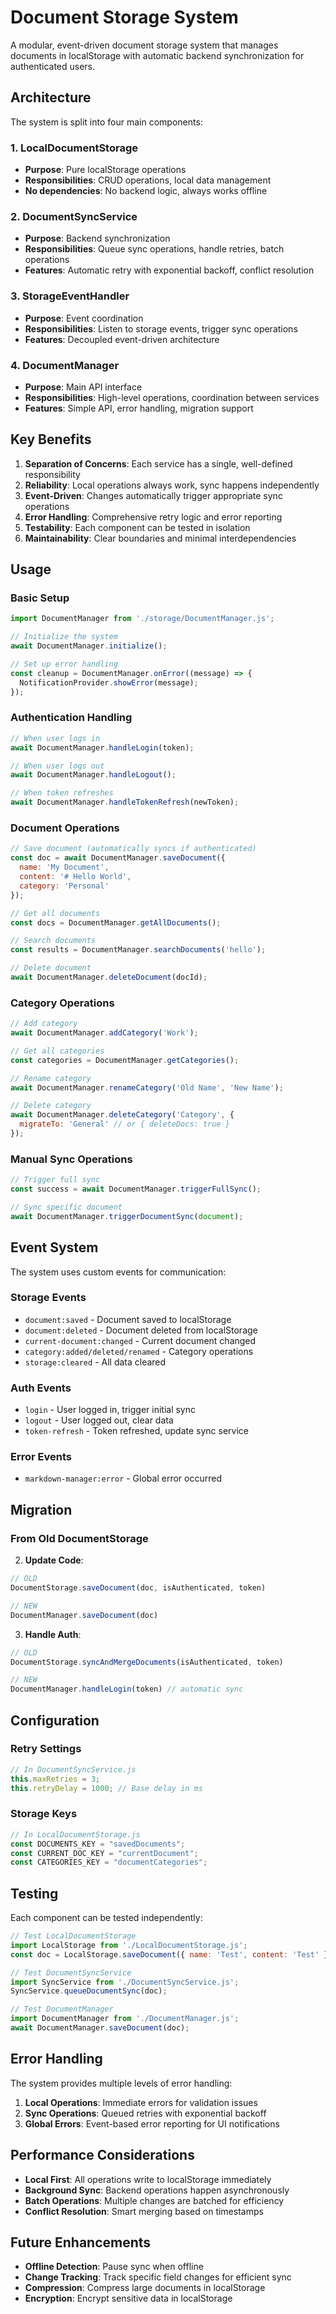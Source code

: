 # Document Storage System

A modular, event-driven document storage system that manages documents in localStorage with automatic backend synchronization for authenticated users.

## Architecture

The system is split into four main components:

### 1. LocalDocumentStorage
- **Purpose**: Pure localStorage operations
- **Responsibilities**: CRUD operations, local data management
- **No dependencies**: No backend logic, always works offline

### 2. DocumentSyncService
- **Purpose**: Backend synchronization
- **Responsibilities**: Queue sync operations, handle retries, batch operations
- **Features**: Automatic retry with exponential backoff, conflict resolution

### 3. StorageEventHandler
- **Purpose**: Event coordination
- **Responsibilities**: Listen to storage events, trigger sync operations
- **Features**: Decoupled event-driven architecture

### 4. DocumentManager
- **Purpose**: Main API interface
- **Responsibilities**: High-level operations, coordination between services
- **Features**: Simple API, error handling, migration support

## Key Benefits

1. **Separation of Concerns**: Each service has a single, well-defined responsibility
2. **Reliability**: Local operations always work, sync happens independently
3. **Event-Driven**: Changes automatically trigger appropriate sync operations
4. **Error Handling**: Comprehensive retry logic and error reporting
5. **Testability**: Each component can be tested in isolation
6. **Maintainability**: Clear boundaries and minimal interdependencies

## Usage

### Basic Setup

```javascript
import DocumentManager from './storage/DocumentManager.js';

// Initialize the system
await DocumentManager.initialize();

// Set up error handling
const cleanup = DocumentManager.onError((message) => {
  NotificationProvider.showError(message);
});
```

### Authentication Handling

```javascript
// When user logs in
await DocumentManager.handleLogin(token);

// When user logs out
await DocumentManager.handleLogout();

// When token refreshes
await DocumentManager.handleTokenRefresh(newToken);
```

### Document Operations

```javascript
// Save document (automatically syncs if authenticated)
const doc = await DocumentManager.saveDocument({
  name: 'My Document',
  content: '# Hello World',
  category: 'Personal'
});

// Get all documents
const docs = DocumentManager.getAllDocuments();

// Search documents
const results = DocumentManager.searchDocuments('hello');

// Delete document
await DocumentManager.deleteDocument(docId);
```

### Category Operations

```javascript
// Add category
await DocumentManager.addCategory('Work');

// Get all categories
const categories = DocumentManager.getCategories();

// Rename category
await DocumentManager.renameCategory('Old Name', 'New Name');

// Delete category
await DocumentManager.deleteCategory('Category', {
  migrateTo: 'General' // or { deleteDocs: true }
});
```

### Manual Sync Operations

```javascript
// Trigger full sync
const success = await DocumentManager.triggerFullSync();

// Sync specific document
await DocumentManager.triggerDocumentSync(document);
```

## Event System

The system uses custom events for communication:

### Storage Events
- `document:saved` - Document saved to localStorage
- `document:deleted` - Document deleted from localStorage
- `current-document:changed` - Current document changed
- `category:added/deleted/renamed` - Category operations
- `storage:cleared` - All data cleared

### Auth Events
- `login` - User logged in, trigger initial sync
- `logout` - User logged out, clear data
- `token-refresh` - Token refreshed, update sync service

### Error Events
- `markdown-manager:error` - Global error occurred

## Migration

### From Old DocumentStorage

2. **Update Code**:
```javascript
// OLD
DocumentStorage.saveDocument(doc, isAuthenticated, token)

// NEW
DocumentManager.saveDocument(doc)
```

3. **Handle Auth**:
```javascript
// OLD
DocumentStorage.syncAndMergeDocuments(isAuthenticated, token)

// NEW
DocumentManager.handleLogin(token) // automatic sync
```

## Configuration

### Retry Settings
```javascript
// In DocumentSyncService.js
this.maxRetries = 3;
this.retryDelay = 1000; // Base delay in ms
```

### Storage Keys
```javascript
// In LocalDocumentStorage.js
const DOCUMENTS_KEY = "savedDocuments";
const CURRENT_DOC_KEY = "currentDocument";
const CATEGORIES_KEY = "documentCategories";
```

## Testing

Each component can be tested independently:

```javascript
// Test LocalDocumentStorage
import LocalStorage from './LocalDocumentStorage.js';
const doc = LocalStorage.saveDocument({ name: 'Test', content: 'Test' });

// Test DocumentSyncService
import SyncService from './DocumentSyncService.js';
SyncService.queueDocumentSync(doc);

// Test DocumentManager
import DocumentManager from './DocumentManager.js';
await DocumentManager.saveDocument(doc);
```

## Error Handling

The system provides multiple levels of error handling:

1. **Local Operations**: Immediate errors for validation issues
2. **Sync Operations**: Queued retries with exponential backoff
3. **Global Errors**: Event-based error reporting for UI notifications

## Performance Considerations

- **Local First**: All operations write to localStorage immediately
- **Background Sync**: Backend operations happen asynchronously
- **Batch Operations**: Multiple changes are batched for efficiency
- **Conflict Resolution**: Smart merging based on timestamps

## Future Enhancements

- **Offline Detection**: Pause sync when offline
- **Change Tracking**: Track specific field changes for efficient sync
- **Compression**: Compress large documents in localStorage
- **Encryption**: Encrypt sensitive data in localStorage
